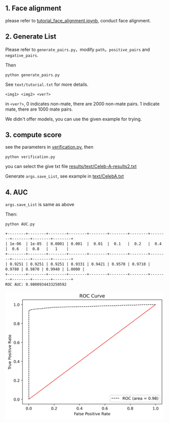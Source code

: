 ## 1. Face alignment

please refer to [tutorial_face_alignment.ipynb](../FaceRecognition/tutorial_face_alignment.ipynb), conduct face alignment.

## 2. Generate List

Please refer to `generate_pairs.py`，modify `path`，`positive_pairs` and `negative_pairs`.

Then

```
python generate_pairs.py
```

See `text/tutorial.txt` for more details.

```
<img1> <img2> <ver?>
```

in `<ver?>`, 0 indicates non-mate, there are 2000 non-mate pairs. 1 indicate mate, there are 1000 mate pairs.

We didn't offer models, you can use the given example for trying.

## 3. compute score

see the parameters in [verification.py](verification.py), then

```
python verification.py
```

you can select the give txt file [results/text/Celeb-A-results2.txt](results/text/Celeb-A-results2.txt)

Generate `args.save_List`, see example in [text/CelebA.txt](text/CelebA.txt)

## 4. AUC

`args.save_List` is same as above

Then:

```
python AUC.py
```

```
+--------+--------+--------+--------+--------+--------+--------+--------+--------+--------+--------+
| 1e-06  | 1e-05  | 0.0001 | 0.001  |  0.01  |  0.1   |  0.2   |  0.4   |  0.6   |  0.8   |   1    |
+--------+--------+--------+--------+--------+--------+--------+--------+--------+--------+--------+
| 0.9251 | 0.9251 | 0.9251 | 0.9331 | 0.9421 | 0.9570 | 0.9710 | 0.9780 | 0.9870 | 0.9940 | 1.0000 |
+--------+--------+--------+--------+--------+--------+--------+--------+--------+--------+--------+
ROC AUC: 0.9800934433250592
```

![](./Celeb-A2-AUC.jpg)
